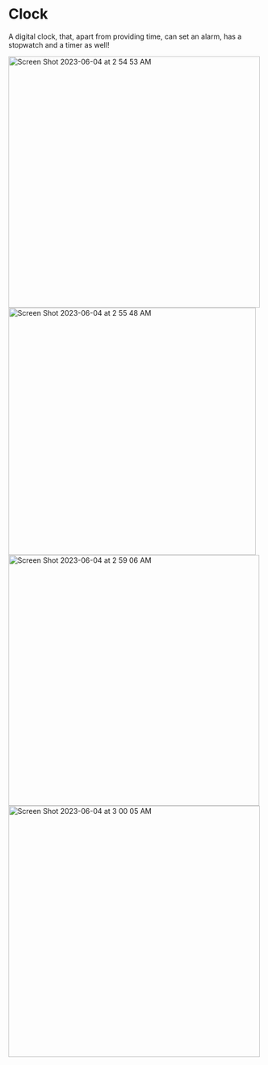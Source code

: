 # Clock
A digital clock, that, apart from providing time, can set an alarm, has a stopwatch and a timer as well!

<img width="498" alt="Screen Shot 2023-06-04 at 2 54 53 AM" src="https://github.com/ApurvaDharam/Clock/assets/113823534/2cb4e5e8-edaf-4c91-bf5c-3a510e54304b">
<img width="490" alt="Screen Shot 2023-06-04 at 2 55 48 AM" src="https://github.com/ApurvaDharam/Clock/assets/113823534/f1ca0983-102c-4486-8c7f-a531b53125e8">
<img width="497" alt="Screen Shot 2023-06-04 at 2 59 06 AM" src="https://github.com/ApurvaDharam/Clock/assets/113823534/e532443a-13eb-4c6d-a786-64d1f3044f8b">
<img width="498" alt="Screen Shot 2023-06-04 at 3 00 05 AM" src="https://github.com/ApurvaDharam/Clock/assets/113823534/c3a75e20-b475-4752-a755-b23750274f83">

